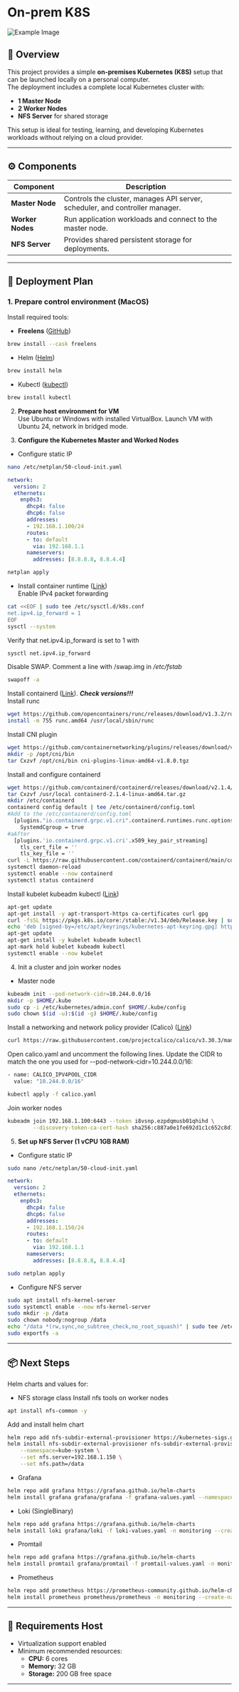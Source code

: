 # On-prem K8S
![Example Image](media/on-prem-k8s-main.jpg)
## 🧭 Overview
This project provides a simple **on-premises Kubernetes (K8S)** setup that can be launched locally on a personal computer.  
The deployment includes a complete local Kubernetes cluster with:
- **1 Master Node**
- **2 Worker Nodes**
- **NFS Server** for shared storage

This setup is ideal for testing, learning, and developing Kubernetes workloads without relying on a cloud provider.

---

## ⚙️ Components
| Component     | Description |
|----------------|-------------|
| **Master Node** | Controls the cluster, manages API server, scheduler, and controller manager. |
| **Worker Nodes** | Run application workloads and connect to the master node. |
| **NFS Server** | Provides shared persistent storage for deployments. |

---

## 🚀 Deployment Plan

### 1. Prepare control environment (MacOS)
Install required tools:

- **Freelens** ([GitHub](https://github.com/freelensapp/freelens))
```bash
brew install --cask freelens
```
- Helm ([Helm](https://helm.sh/docs/intro/install/))
```bash
brew install helm
```
- Kubectl ([kubectl](https://kubernetes.io/docs/tasks/tools/install-kubectl-macos/))
```bash
brew install kubectl
```
2. **Prepare host environment for VM** \
Use Ubuntu or Windows with installed VirtualBox. Launch VM with Ubuntu 24, network in bridged mode.

3. **Configure the Kubernetes Master and Worked Nodes**
- Configure static IP
```bash
nano /etc/netplan/50-cloud-init.yaml
```
```YAML
network:
  version: 2
  ethernets:
    enp0s3:
      dhcp4: false
      dhcp6: false
      addresses:
      - 192.168.1.100/24
      routes:
      - to: default
        via: 192.168.1.1
      nameservers:
        addresses: [8.8.8.8, 8.8.4.4]
```
```bash
netplan apply
```
- Install container runtime ([Link](https://kubernetes.io/docs/setup/production-environment/container-runtimes/)) \
Enable IPv4 packet forwarding
```bash
cat <<EOF | sudo tee /etc/sysctl.d/k8s.conf
net.ipv4.ip_forward = 1
EOF
sysctl --system
```
Verify that net.ipv4.ip_forward is set to 1 with
```bash
sysctl net.ipv4.ip_forward
```
Disable SWAP. Comment a line with /swap.img in */etc/fstab*
```bash
swapoff -a
```
Install containerd ([Link](https://github.com/containerd/containerd/blob/main/docs/getting-started.md)). ***Check versions!!!*** \
Install runc
```bash
wget https://github.com/opencontainers/runc/releases/download/v1.3.2/runc.amd64
install -m 755 runc.amd64 /usr/local/sbin/runc
```
Install CNI plugin
```bash
wget https://github.com/containernetworking/plugins/releases/download/v1.8.0/cni-plugins-linux-amd64-v1.8.0.tgz
mkdir -p /opt/cni/bin
tar Cxzvf /opt/cni/bin cni-plugins-linux-amd64-v1.8.0.tgz
```
Install and configure containerd
```bash
wget https://github.com/containerd/containerd/releases/download/v2.1.4/containerd-2.1.4-linux-amd64.tar.gz
tar Cxzvf /usr/local containerd-2.1.4-linux-amd64.tar.gz
mkdir /etc/containerd
containerd config default | tee /etc/containerd/config.toml
#Add to the /etc/containerd/config.toml
  [plugins."io.containerd.grpc.v1.cri".containerd.runtimes.runc.options]
    SystemdCgroup = true
#aAfter
  [plugins.'io.containerd.grpc.v1.cri'.x509_key_pair_streaming]
    tls_cert_file = ''
    tls_key_file = ''
curl -L https://raw.githubusercontent.com/containerd/containerd/main/containerd.service -o /etc/systemd/system/containerd.service
systemctl daemon-reload
systemctl enable --now containerd
systemctl status containerd
```
Install kubelet kubeadm kubectl ([Link](https://kubernetes.io/docs/setup/production-environment/tools/kubeadm/install-kubeadm/))
```bash
apt-get update
apt-get install -y apt-transport-https ca-certificates curl gpg
curl -fsSL https://pkgs.k8s.io/core:/stable:/v1.34/deb/Release.key | sudo gpg --dearmor -o /etc/apt/keyrings/kubernetes-apt-keyring.gpg
echo 'deb [signed-by=/etc/apt/keyrings/kubernetes-apt-keyring.gpg] https://pkgs.k8s.io/core:/stable:/v1.34/deb/ /' | sudo tee /etc/apt/sources.list.d/kubernetes.list
apt-get update
apt-get install -y kubelet kubeadm kubectl
apt-mark hold kubelet kubeadm kubectl
systemctl enable --now kubelet
```
4. Init a cluster and join worker nodes
- Master node
```bash
kubeadm init --pod-network-cidr=10.244.0.0/16
mkdir -p $HOME/.kube
sudo cp -i /etc/kubernetes/admin.conf $HOME/.kube/config
sudo chown $(id -u):$(id -g) $HOME/.kube/config
```
Install a networking and network policy provider (Calico) ([Link](https://docs.tigera.io/calico/latest/getting-started/kubernetes/self-managed-onprem/onpremises))
```bash
curl https://raw.githubusercontent.com/projectcalico/calico/v3.30.3/manifests/calico.yaml -O
```
Open calico.yaml and uncomment the following lines. 
Update the CIDR to match the one you used for --pod-network-cidr=10.244.0.0/16:
```bash
- name: CALICO_IPV4POOL_CIDR
  value: "10.244.0.0/16"
```
```bash
kubectl apply -f calico.yaml
```
Join worker nodes
```bash
kubeadm join 192.168.1.100:6443 --token i8vsnp.ezpdqmusb01qhihd \
        --discovery-token-ca-cert-hash sha256:c887a0e1fe692d1c1c652c8d1840c00facc08ea236411045ba886f47060c7055
```

5. **Set up NFS Server (1 vCPU 1GB RAM)**
- Configure static IP
```bash
sudo nano /etc/netplan/50-cloud-init.yaml
```
```YAML
network:
  version: 2
  ethernets:
    enp0s3:
      dhcp4: false
      dhcp6: false
      addresses:
      - 192.168.1.150/24
      routes:
      - to: default
        via: 192.168.1.1
      nameservers:
        addresses: [8.8.8.8, 8.8.4.4]
```
```bash
sudo netplan apply
```
- Configure NFS server
```bash
sudo apt install nfs-kernel-server
sudo systemctl enable --now nfs-kernel-server
sudo mkdir -p /data
sudo chown nobody:nogroup /data
echo "/data *(rw,sync,no_subtree_check,no_root_squash)" | sudo tee /etc/exports
sudo exportfs -a
```

---
## 📦 Next Steps
Helm charts and values for:
- NFS storage class
Install nfs tools on worker nodes
```bash
apt install nfs-common -y
```
Add and install helm chart
```bash
helm repo add nfs-subdir-external-provisioner https://kubernetes-sigs.github.io/nfs-subdir-external-provisioner/
helm install nfs-subdir-external-provisioner nfs-subdir-external-provisioner/nfs-subdir-external-provisioner \
    --namespace=kube-system \
    --set nfs.server=192.168.1.150 \
    --set nfs.path=/data
```
- Grafana
```bash
helm repo add grafana https://grafana.github.io/helm-charts
helm install grafana grafana/grafana -f grafana-values.yaml --namespace monitoring --create-namespace
```
- Loki (SingleBinary)
```bash
helm repo add grafana https://grafana.github.io/helm-charts
helm install loki grafana/loki -f loki-values.yaml -n monitoring --create-namespace
```
- Promtail
```bash
helm repo add grafana https://grafana.github.io/helm-charts
helm install promtail grafana/promtail -f promtail-values.yaml -n monitoring --create-namespace
```
- Prometheus
```bash
helm repo add prometheus https://prometheus-community.github.io/helm-charts
helm install prometheus prometheus/prometheus -n monitoring --create-namespace --set server.persistentVolume.storageClass=nfs-client --set alertmanager.enabled=false
```
---

## 🧰 Requirements Host 
- Virtualization support enabled
- Minimum recommended resources:
  - **CPU:** 6 cores  
  - **Memory:** 32 GB  
  - **Storage:** 200 GB free space
---


